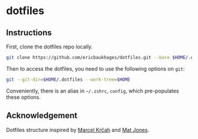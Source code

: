 # dotfiles

## Instructions

First, clone the dotfiles repo locally.

```bash
git clone https://github.com/ericbaukhages/dotfiles.git --bare $HOME/.dotfiles
```

Then to access the dotfiles, you need to use the following options on `git`:

```bash
git --git-dir=$HOME/.dotfiles --work-tree=$HOME
```

Conveniently, there is an alias in `~/.zshrc`, `config`, which pre-populates these options.

## Acknowledgement

Dotfiles structure inspired by [Marcel Krčah](https://marcel.is/managing-dotfiles-with-git-bare-repo/) and [Mat Jones](https://github.com/mrjones2014/dotfiles).
